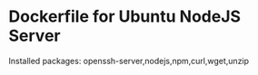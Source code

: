 Dockerfile for Ubuntu NodeJS Server
===================================

Installed packages: openssh-server,nodejs,npm,curl,wget,unzip